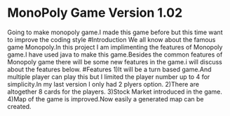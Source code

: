 # MonoPoly Game Version 1.02
Going to make monopoly game.I made this game before but this time want to improve the coding style
#Introduction
  We all know about the famous game Monopoly.In this project I am implimenting the features of Monopoly game.I have used java to make this game.Besides the common features of Monopoly game there will be some new features in the game.i will discuss about the features below.
#Features
 1)It will be a turn based game.And multiple player can play this but I limited the player number up to 4 for simplicity.In my last version I only had 2 plyers option.
 2)There are altogether 8 cards for the players.
 3)Stock Market introduced in the game.
 4)Map of the game is improved.Now easily a generated map can be created.
  
